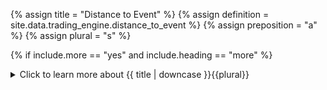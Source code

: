 <!--------------------------------------------- TITLE AND DEFINITION starts -->

{% assign title = "Distance to Event" %}
{% assign definition = site.data.trading_engine.distance_to_event %}
{% assign preposition = "a" %}
{% assign plural = "s" %}

<!--------------------------------------------- TITLE AND DEFINITION ends -->

{% if include.more == "yes" and include.heading == "more" %}
<details class='detailsCollapsible'><summary class='nobr'>Click to learn more about {{ title | downcase }}{{plural}}
</summary>
{% endif %}

{% if include.heading != "" and include.heading != "more" %}
{{include.heading}} {{title}}
{% endif %}

{% if include.icon != "no" %} 

{% if include.table == "yes" and include.icon != "no" %}
<table class='definitionTable'><tr><td>
{% endif %}

<img src='images/icons/nodes/png{{include.icon}}/{{ title | downcase | replace: " ", "-" }}.png' />

{% if include.table == "yes" and include.icon != "no" %}
</td><td>
{% endif %}

{% endif %}

{% if include.definition == "bold" %}
<strong>{{ definition }}</strong>
{% else %}
{% if include.definition != "no" %}
{{ definition }}
{% endif %}
{% endif %}

{% if include.table == "yes" and include.icon != "no" %}
</td></tr></table>
{% endif %}

{% if include.more == "yes" and include.content == "more" and include.heading != "more" %}
<details class='detailsCollapsible'><summary class='nobr'>Click to learn more about {{ title | downcase }}{{plural}}
</summary>
{% endif %}

{% if include.content != "no" %}

<!--------------------------------------------- CONTENT starts -->

XXXXXXXXXXXXXXXXXXXXXXXXXXXXXXXXXXXXXXXXXXXXXXXXXXXXXX

<!--------------------------------------------- CONTENT ends -->

{% endif %}

{% if include.more == "yes" and include.content != "more" and include.heading != "more" %}
<details class='detailsCollapsible'><summary class='nobr'>Click to learn more about {{ title | downcase }}{{plural}}
</summary>
{% endif %}

{% if include.adding != "" %}

{{include.adding}} Adding {{preposition}} {{title}} Node

<!--------------------------------------------- ADDING starts -->

XXXXXXXXXXXXXXXXXXXXXXXXXXXXXXXXXXXXXXXXXXXXXXXXXXXXXX

<!--------------------------------------------- ADDING ends -->

{% endif %}

{% if include.configuring != "" %}

{{include.configuring}} Configuring the {{title}}

<!--------------------------------------------- CONFIGURING starts -->

XXXXXXXXXXXXXXXXXXXXXXXXXXXXXXXXXXXXXXXXXXXXXXXXXXXXXX

<!--------------------------------------------- CONFIGURING ends -->

{% endif %}

{% if include.starting != "" %}

{{include.starting}} Starting {{preposition}} {{title}}

<!--------------------------------------------- STARTING starts -->

XXXXXXXXXXXXXXXXXXXXXXXXXXXXXXXXXXXXXXXXXXXXXXXXXXXXXX

<!--------------------------------------------- STARTING ends -->

{% endif %}

{% if include.more == "yes" %}
</details>
{% endif %}